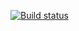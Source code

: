 [![Build status](https://ci.appveyor.com/api/projects/status/2cevwouxy9ld0iu8?svg=true)](https://ci.appveyor.com/project/zvasileva/map)
